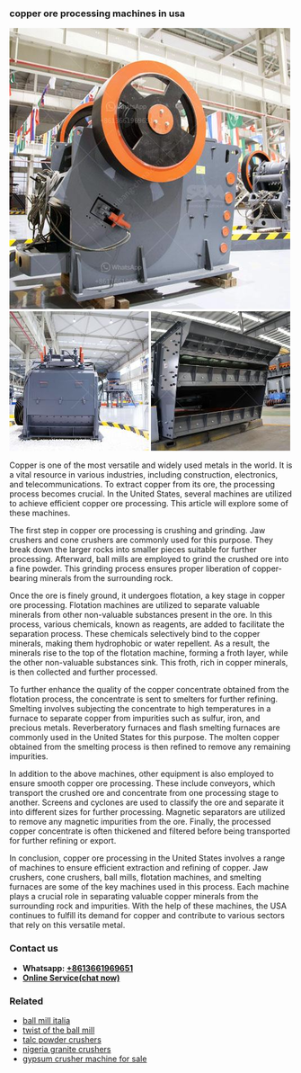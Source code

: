 <h3>copper ore processing machines in usa</h3><img src='1708309353.jpg' alt=''><p>Copper is one of the most versatile and widely used metals in the world. It is a vital resource in various industries, including construction, electronics, and telecommunications. To extract copper from its ore, the processing process becomes crucial. In the United States, several machines are utilized to achieve efficient copper ore processing. This article will explore some of these machines.</p><p>The first step in copper ore processing is crushing and grinding. Jaw crushers and cone crushers are commonly used for this purpose. They break down the larger rocks into smaller pieces suitable for further processing. Afterward, ball mills are employed to grind the crushed ore into a fine powder. This grinding process ensures proper liberation of copper-bearing minerals from the surrounding rock.</p><p>Once the ore is finely ground, it undergoes flotation, a key stage in copper ore processing. Flotation machines are utilized to separate valuable minerals from other non-valuable substances present in the ore. In this process, various chemicals, known as reagents, are added to facilitate the separation process. These chemicals selectively bind to the copper minerals, making them hydrophobic or water repellent. As a result, the minerals rise to the top of the flotation machine, forming a froth layer, while the other non-valuable substances sink. This froth, rich in copper minerals, is then collected and further processed.</p><p>To further enhance the quality of the copper concentrate obtained from the flotation process, the concentrate is sent to smelters for further refining. Smelting involves subjecting the concentrate to high temperatures in a furnace to separate copper from impurities such as sulfur, iron, and precious metals. Reverberatory furnaces and flash smelting furnaces are commonly used in the United States for this purpose. The molten copper obtained from the smelting process is then refined to remove any remaining impurities.</p><p>In addition to the above machines, other equipment is also employed to ensure smooth copper ore processing. These include conveyors, which transport the crushed ore and concentrate from one processing stage to another. Screens and cyclones are used to classify the ore and separate it into different sizes for further processing. Magnetic separators are utilized to remove any magnetic impurities from the ore. Finally, the processed copper concentrate is often thickened and filtered before being transported for further refining or export.</p><p>In conclusion, copper ore processing in the United States involves a range of machines to ensure efficient extraction and refining of copper. Jaw crushers, cone crushers, ball mills, flotation machines, and smelting furnaces are some of the key machines used in this process. Each machine plays a crucial role in separating valuable copper minerals from the surrounding rock and impurities. With the help of these machines, the USA continues to fulfill its demand for copper and contribute to various sectors that rely on this versatile metal.</p><h3>Contact us</h3><ul><li><strong>Whatsapp:&nbsp;<a href="https://wa.me/8613661969651">+8613661969651</a></strong></li><li><a href="https://swt.shibang-china.com/?git&amp;zhl&amp;copper ore processing machines in usa"><strong>Online Service(chat now)</strong></a></li></ul><h3>Related</h3><ul><li><a href='ball mill italia.md'>ball mill italia</a></li><li><a href='twist of the ball mill.md'>twist of the ball mill</a></li><li><a href='talc powder crushers.md'>talc powder crushers</a></li><li><a href='nigeria granite crushers.md'>nigeria granite crushers</a></li><li><a href='gypsum crusher machine for sale.md'>gypsum crusher machine for sale</a></li></ul>